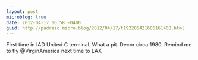 ```yaml
---
layout: post
microblog: true
date: 2012-04-17 06:58 -0400
guid: http://padraic.micro.blog/2012/04/17/t192205421686161408.html
---
```

First time in IAD United C terminal. What a pit. Decor circa 1980. Remind me to fly @VirginAmerica next time to LAX

